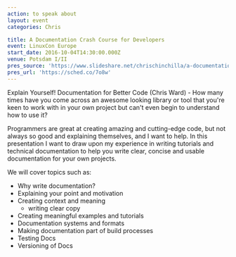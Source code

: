 ```yaml
---
action: to speak about
layout: event
categories: Chris

title: A Documentation Crash Course for Developers
event: LinuxCon Europe
start_date: 2016-10-04T14:30:00.000Z
venue: Potsdam I/II
pres_source: 'https://www.slideshare.net/chrischinchilla/a-documentation-crash-course-linuxcon-2016'
pres_url: 'https://sched.co/7o8w'
---
```


Explain Yourself! Documentation for Better Code (Chris Ward) - How many times have you come across an awesome looking library or tool that you're keen to work with in your own project but can't even begin to understand how to use it?

Programmers are great at creating amazing and cutting-edge code, but not always so good and explaining themselves, and I want to help. In this presentation I want to draw upon my experience in writing tutorials and technical documentation to help you write clear, concise and usable documentation for your own projects.

We will cover topics such as:

- Why write documentation?
- Explaining your point and motivation
- Creating context and meaning
  - writing clear copy
- Creating meaningful examples and tutorials
- Documentation systems and formats
- Making documentation part of build processes
- Testing Docs
- Versioning of Docs
